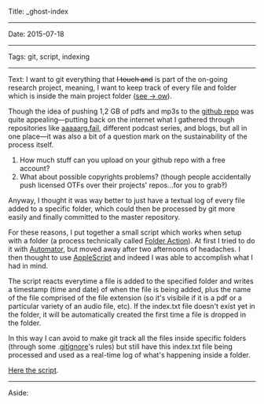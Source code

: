 

Title: _ghost-index

----

Date: 2015-07-18

----

Tags: git, script, indexing

----

Text:
I want to git everything that ~~I touch and~~ is part of the on-going research project, meaning, I want to keep track of every file and folder which is inside the main project folder ([see → ow](http://www.github.com/afincato/ow)).

Though the idea of pushing 1,2 GB of pdfs and mp3s to the [github repo](http://www.github.com/afincato/ow) was quite appealing—putting back on the internet what I gathered through repositories like [aaaaarg.fail](http://aaaaarg.fail/), different podcast series, and blogs, but all in one place—it was also a bit of a question mark on the sustainability of the process itself. 

1. How much stuff can you upload on your github repo with a free account?
2. What about possible copyrights problems? (though people accidentally push licensed OTFs over their projects' repos...for you to grab‽)

Anyway, I thought it was way better to just have a textual log of every file added to a specific folder, which could then be processed by git more easily and finally committed to the master repository.

For these reasons, I put together a small script which works when setup with a folder (a process technically called [Folder Action](http://www.macworld.com/article/1167157/automate_tasks_with_folder_actions.html)). At first I tried to do it with [Automator](https://en.wikipedia.org/wiki/Automator_(software)), but moved away after two afternoons of headaches. I then thought to use [AppleScript](https://en.wikipedia.org/wiki/AppleScript) and indeed I was able to accomplish what I had in mind.

The script reacts everytime a file is added to the specified folder and writes a timestamp (time and date) of when the file is being added, plus the name of the file comprised of the file extension (so it's visibile if it is a pdf or a particular variety of an audio file, etc). If the index.txt file doesn't exist yet in the folder, it will be automatically created the first time a file is dropped in the folder.

In this way I can avoid to make git track all the files inside specific folders (through some .[gitignore](http://git-scm.com/docs/gitignore)'s rules) but still have this index.txt file being processed and used as a real-time log of what's happening inside a folder.

[Here the script](https://github.com/afincato/ow/tree/master/projects/_ghost-index).

----

Aside:
